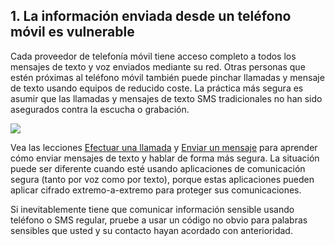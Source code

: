 [Title]: # (Información enviada)
[Order]: # (1)

<h2>1. La información enviada desde un teléfono móvil es vulnerable</h2><p>Cada proveedor de telefonía móvil tiene acceso completo a todos los mensajes de texto y voz enviados mediante su red. Otras personas que estén próximas al teléfono móvil también puede pinchar llamadas y mensaje de texto usando equipos de reducido coste. La práctica más segura es asumir que las llamadas y mensajes de texto SMS tradicionales no han sido asegurados contra la escucha o grabación.</p><img src="mobile2.png"><p>Vea las lecciones <a href="umbrella://lesson/making-a-call">Efectuar una llamada</a> y <a href="umbrella://lesson/sending-a-message">Enviar un mensaje</a> para aprender cómo enviar mensajes de texto y hablar de forma más segura. La situación puede ser diferente cuando esté usando aplicaciones de comunicación segura (tanto por voz como por texto), porque estas aplicaciones pueden aplicar cifrado extremo-a-extremo para proteger sus comunicaciones.</p><p>Si inevitablemente tiene que comunicar información sensible usando teléfono o SMS regular, pruebe a usar un código no obvio para palabras sensibles que usted y su contacto hayan acordado con anterioridad.</p>